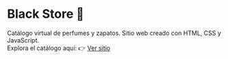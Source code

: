 # Black Store 🖤

Catálogo virtual de perfumes y zapatos. Sitio web creado con HTML, CSS y JavaScript.  
Explora el catálogo aquí: 👉 [Ver sitio](https://camilocorrea2003.github.io/blackkstore/)
